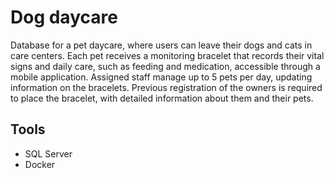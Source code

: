 # Dog daycare
Database for a pet daycare, where users can leave their dogs and cats in care centers. 
Each pet receives a monitoring bracelet that records their vital signs and daily care, 
such as feeding and medication, accessible through a mobile application. Assigned staff 
manage up to 5 pets per day, updating information on the bracelets. Previous registration 
of the owners is required to place the bracelet, with detailed information about them and their pets.

## Tools
- SQL Server
- Docker

